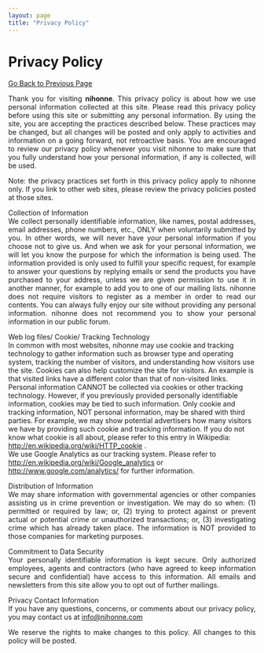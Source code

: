 ```yaml
---
layout: page
title: "Privacy Policy"
---
```


# Privacy Policy


 <p align="justify" class="content"><a href="javascript:void(0)" onclick="history.go(-1);;return false">Go Back to Previous Page</a></p>
          <p align="justify" class="content">Thank you for visiting <strong>nihonne</strong>.   This privacy policy is about how we use personal information collected at this   site. Please read this privacy policy before using this site or submitting any   personal information. By using the site, you are accepting the practices   described below. These practices may be changed, but all changes will be posted   and only apply to activities and information on a going forward, not retroactive   basis. You are encouraged to review our privacy policy whenever you visit   nihonne to make sure that you fully understand how your personal information,   if any is collected, will be used.</p>
<p align="justify" class="content"><span class="explanation">Note: </span>the privacy practices   set forth in this privacy policy apply to nihonne only. If you link to other   web sites, please review the privacy policies posted at those sites.</p>
          <p align="justify" class="content"><span class="explanation">Collection of   Information&nbsp;</span><strong><br>
          </strong>We collect personally identifiable information, like names,   postal addresses, email addresses, phone numbers, etc., ONLY when voluntarily   submitted by you. In other words, we will never have your personal information   if you choose not to give us. And when we ask for your personal information, we   will let you know the purpose for which the information is being used. The   information provided is only used to fulfill your specific request, for example   to answer your questions by replying emails or send the products you have   purchased to your address, unless we are given permission to use it in another   manner, for example to add you to one of our mailing lists. nihonne does not   require visitors to register as a member in order to read our contents. You can   always fully enjoy our site without providing any personal information.   nihonne does not recommend you to show your personal information in our   public forum. </p>
          <p class="content"><span class="explanation">Web log files/ Cookie/ Tracking   Technology&nbsp;</span><strong><br>
          </strong>In common with most websites, nihonne may use cookie and   tracking technology to gather information such as browser type and operating   system, tracking the number of visitors, and understanding how visitors use the   site. Cookies can also help customize the site for visitors. An example is that   visited links have a different color than that of non-visited links. Personal   information CANNOT be collected via cookies or other tracking technology.   However, if you previously provided personally identifiable information, cookies   may be tied to such information. Only cookie and tracking information, NOT   personal information, may be shared with third parties. For example, we may show   potential advertisers how many visitors we have by providing such cookie and   tracking information. If you do not know what cookie is all about, please refer   to this entry in Wikipedia: <a href="http://en.wikipedia.org/wiki/HTTP_cookie" target="_blank"><u>http://en.wikipedia.org/wiki/HTTP_cookie</u></a> . <br>
          We use Google Analytics as our tracking system. Please   refer to <a href="http://en.wikipedia.org/wiki/Google_analytics" target="_blank"><u>http://en.wikipedia.org/wiki/Google_analytics</u></a> or <a href="http://www.google.com/analytics/" target="_blank"><u>http://www.google.com/analytics/</u></a> for further information.</p>
          <p align="justify" class="content"><span class="explanation">Distribution of   Information&nbsp;</span><br>
          We may share information with governmental agencies or other   companies assisting us in crime prevention or investigation. We may do so when:   (1) permitted or required by law; or, (2) trying to protect against or prevent   actual or potential crime or unauthorized transactions; or, (3) investigating   crime which has already taken place. The information is NOT provided to those   companies for marketing purposes. </p>
          <p align="justify" class="content"><span class="explanation">Commitment to Data   Security&nbsp;</span><br>
          Your personally identifiable information is kept secure. Only   authorized employees, agents and contractors (who have agreed to keep   information secure and confidential) have access to this information. All emails   and newsletters from this site allow you to opt out of further mailings. </p>
          <p align="justify" class="content"><span class="explanation">Privacy Contact   Information&nbsp;</span><br>
          If you have any questions, concerns, or comments about our   privacy policy, you may contact us at <a href="mailto:info@nihonne.com">info@nihonne.com</a></p>
          <p align="justify" class="content">We reserve the rights to make changes   to this policy. All changes to this policy will be posted.</p>
          <p>&nbsp;</p>


